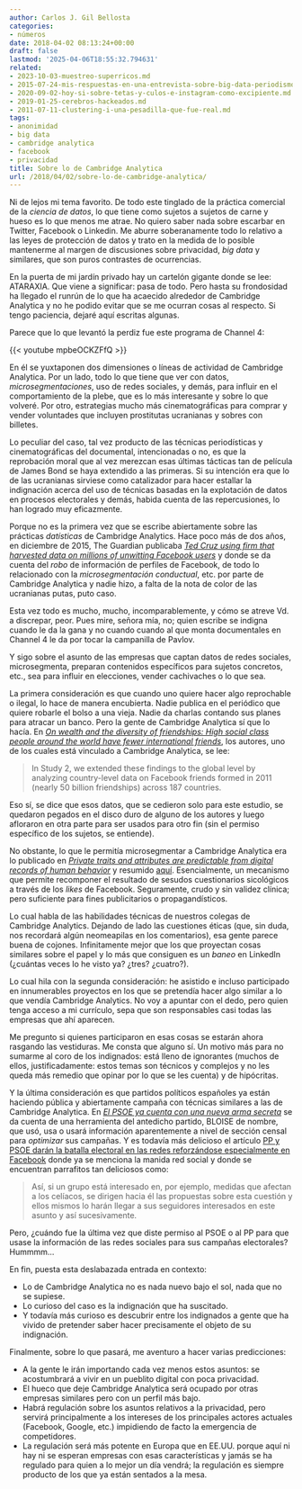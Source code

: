 ```yaml
---
author: Carlos J. Gil Bellosta
categories:
- números
date: 2018-04-02 08:13:24+00:00
draft: false
lastmod: '2025-04-06T18:55:32.794631'
related:
- 2023-10-03-muestreo-superricos.md
- 2015-07-24-mis-respuestas-en-una-entrevista-sobre-big-data-periodismo-de-datos-etc.md
- 2020-09-02-hoy-si-sobre-tetas-y-culos-e-instagram-como-excipiente.md
- 2019-01-25-cerebros-hackeados.md
- 2011-07-11-clustering-i-una-pesadilla-que-fue-real.md
tags:
- anonimidad
- big data
- cambridge analytica
- facebook
- privacidad
title: Sobre lo de Cambridge Analytica
url: /2018/04/02/sobre-lo-de-cambridge-analytica/
---
```


Ni de lejos mi tema favorito. De todo este tinglado de la práctica comercial de la _ciencia de datos_, lo que tiene como sujetos a sujetos de carne y hueso es lo que menos me atrae. No quiero saber nada sobre escarbar en Twitter, Facebook o Linkedin. Me aburre soberanamente todo lo relativo a las leyes de protección de datos y trato en la medida de lo posible mantenerme al margen de discusiones sobre privacidad, _big data_ y similares, que son puros contrastes de ocurrencias.

En la puerta de mi jardín privado hay un cartelón gigante donde se lee: ATARAXIA. Que viene a significar: pasa de todo. Pero hasta su frondosidad ha llegado el runrún de lo que ha acaecido alrededor de Cambridge Analytica y no he podido evitar que se me ocurran cosas al respecto. Si tengo paciencia, dejaré aquí escritas algunas.

Parece que lo que levantó la perdiz fue este programa de Channel 4:

{{< youtube mpbeOCKZFfQ >}}

En él se yuxtaponen dos dimensiones o líneas de actividad de Cambridge Analytica. Por un lado, todo lo que tiene que ver con datos, _microsegmentaciones_, uso de redes sociales, y demás, para influir en el comportamiento de la plebe, que es lo más interesante y sobre lo que volveré. Por otro, estrategias mucho más cinematográficas para comprar y vender voluntades que incluyen prostitutas ucranianas y sobres con billetes.

Lo peculiar del caso, tal vez producto de las técnicas periodísticas y cinematográficas del documental, intencionadas o no, es que la reprobación moral que al vez merezcan esas últimas tácticas tan de película de James Bond se haya extendido a las primeras. Si su intención era que lo de las ucranianas sirviese como catalizador para hacer estallar la indignación acerca del uso de técnicas basadas en la explotación de datos en procesos electorales y demás, habida cuenta de las repercusiones, lo han logrado muy eficazmente.

Porque no es la primera vez que se escribe abiertamente sobre las prácticas _datísticas_ de Cambridge Analytics. Hace poco más de dos años, en diciembre de 2015, The Guardian publicaba [_Ted Cruz using firm that harvested data on millions of unwitting Facebook users_](https://www.theguardian.com/us-news/2015/dec/11/senator-ted-cruz-president-campaign-facebook-user-data) y donde se da cuenta del _robo_ de información de perfiles de Facebook, de todo lo relacionado con la _microsegmentación conductual_, etc. por parte de Cambridge Analytica y nadie hizo, a falta de la nota de color de las ucranianas putas, puto caso.

Esta vez todo es mucho, mucho, incomparablemente, y cómo se atreve Vd. a discrepar, peor. Pues mire, señora mía, no; quien escribe se indigna cuando le da la gana y no cuando cuando al que monta documentales en Channel 4 le da por tocar la campanilla de Pavlov.

Y sigo sobre el asunto de las empresas que captan datos de redes sociales, microsegmenta, preparan contenidos específicos para sujetos concretos, etc., sea para influir en elecciones, vender cachivaches o lo que sea.

La primera consideración es que cuando uno quiere hacer algo reprochable o ilegal, lo hace de manera encubierta. Nadie publica en el periódico que quiere robarle el bolso a una vieja. Nadie da charlas contando sus planes para atracar un banco. Pero la gente de Cambridge Analytica sí que lo hacía. En [_On wealth and the diversity of friendships: High social class people around the world have fewer international friends_](https://www.sciencedirect.com/science/article/pii/S0191886915004973#!), los autores, uno de los cuales está vinculado a Cambridge Analytica, se lee:

>In Study 2, we extended these findings to the global level by analyzing country-level data on Facebook friends formed in 2011 (nearly 50 billion friendships) across 187 countries.

Eso sí, se dice que esos datos, que se cedieron solo para este estudio, se quedaron pegados en el disco duro de alguno de los autores y luego afloraron en otra parte para ser usados para otro fin (sin el permiso específico de los sujetos, se entiende).

No obstante, lo que le permitía microsegmentar a Cambridge Analytica era lo publicado en [_Private traits and attributes are predictable from digital records of human behavior_](http://www.pnas.org/content/110/15/5802) y resumido [aquí](http://www.idiap.ch/~gatica/teaching-csm/2016/readings/csm-reading-1b.pdf). Esencialmente, un mecanismo que permite recomponer el resultado de sesudos cuestionarios sicológicos a través de los _likes_ de Facebook. Seguramente, crudo y sin validez clínica; pero suficiente para fines publicitarios o propagandísticos.

Lo cual habla de las habilidades técnicas de nuestros colegas de Cambridge Analytics. Dejando de lado las cuestiones éticas (que, sin duda, nos recordará algún neomeapilas en los comentarios), esa gente parece buena de cojones. Infinitamente mejor que los que proyectan cosas similares sobre el papel y lo más que consiguen es un _baneo_ en LinkedIn (¿cuántas veces lo he visto ya? ¿tres? ¿cuatro?).

Lo cual hila con la segunda consideración: he asistido e incluso participado en innumerables proyectos en los que se pretendía hacer algo similar a lo que vendía Cambridge Analytics. No voy a apuntar con el dedo, pero quien tenga acceso a mi currículo, sepa que son responsables casi todas las empresas que ahí aparecen.

Me pregunto si quienes participaron en esas cosas se estarán ahora rasgando las vestiduras. Me consta que alguno sí. Un motivo más para no sumarme al coro de los indignados: está lleno de ignorantes (muchos de ellos, justificadamente: estos temas son técnicos y complejos y no les queda más remedio que opinar por lo que se les cuenta) y de hipócritas.

Y la última consideración es que partidos políticos españoles ya están haciendo pública y abiertamente campaña con técnicas similares a las de Cambridge Analytica. En [_El PSOE ya cuenta con una nueva arma secreta_](https://cienciamisterio.wordpress.com/2010/05/26/el-psoe-ya-cuenta-con-una-nueva-arma-secreta/) se da cuenta de una herramienta del antedicho partido, BLOISE de nombre, que usó, usa o usará información aparentemente a nivel de sección censal para _optimizar_ sus campañas. Y es todavía más delicioso el artículo [PP y PSOE darán la batalla electoral en las redes reforzándose especialmente en Facebook](http://www.europapress.es/nacional/noticia-pp-psoe-daran-batalla-electoral-redes-reforzandose-especialmente-facebook-20160516115411.html) donde ya se menciona la manida red social y donde se encuentran parrafitos tan deliciosos como:

>Así, si un grupo está interesado en, por ejemplo, medidas que afectan a los celíacos, se dirigen hacia él las propuestas sobre esta cuestión y ellos mismos lo harán llegar a sus seguidores interesados en este asunto y así sucesivamente.

Pero, ¿cuándo fue la última vez que diste permiso al PSOE o al PP para que usase la información de las redes sociales para sus campañas electorales? Hummmm...

En fin, puesta esta deslabazada entrada en contexto:

* Lo de Cambridge Analytica no es nada nuevo bajo el sol, nada que no se supiese.
* Lo curioso del caso es la indignación que ha suscitado.
* Y todavía más curioso es descubrir entre los indignados a gente que ha vivido de pretender saber hacer precisamente el objeto de su indignación.

Finalmente, sobre lo que pasará, me aventuro a hacer varias predicciones:

* A la gente le irán importando cada vez menos estos asuntos: se acostumbrará a vivir en un pueblito digital con poca privacidad.
* El hueco que deje Cambridge Analytica será ocupado por otras empresas similares pero con un perfil más bajo.
* Habrá regulación sobre los asuntos relativos a la privacidad, pero servirá principalmente a los intereses de los principales actores actuales (Facebook, Google, etc.) impidiendo de facto la emergencia de competidores.
* La regulación será más potente en Europa que en EE.UU. porque aquí ni hay ni se esperan empresas con esas características y jamás se ha regulado para quien a lo mejor un día vendrá; la regulación es siempre producto de los que ya están sentados a la mesa.